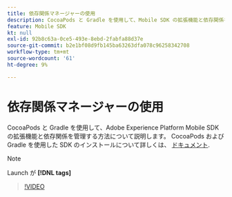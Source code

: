 ```yaml
---
title: 依存関係マネージャーの使用
description: CocoaPods と Gradle を使用して、Mobile SDK の拡張機能と依存関係を管理する方法について説明します。
feature: Mobile SDK
kt: null
exl-id: 92b8c63a-0ce5-493e-8ebd-2fabfa88d37e
source-git-commit: b2e1bf08d9fb145ba63263dfa078c96258342708
workflow-type: tm+mt
source-wordcount: '61'
ht-degree: 9%

---
```


# 依存関係マネージャーの使用

CocoaPods と Gradle を使用して、Adobe Experience Platform Mobile SDK の拡張機能と依存関係を管理する方法について説明します。 CocoaPods および Gradle を使用した SDK のインストールについて詳しくは、 [ドキュメント](https://developer.adobe.com/client-sdks/documentation/getting-started/get-the-sdk/).

>[!NOTE]
>
> Launch が **[!DNL tags]**

>[!VIDEO](https://video.tv.adobe.com/v/26263/?quality=12&learn=on)

